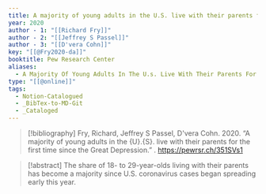 ```yaml
---
title: A majority of young adults in the U.S. live with their parents for the first time since the Great Depression
year: 2020
author - 1: "[[Richard Fry]]"
author - 2: "[[Jeffrey S Passel]]"
author - 3: "[[D'vera Cohn]]"
key: "[[@Fry2020-da]]"
booktitle: Pew Research Center
aliases:
  - A Majority Of Young Adults In The U.s. Live With Their Parents For The First Time Since The Great Depression
type: "[[@online]]"
tags:
  - Notion-Catalogued
  - _BibTex-to-MD-Git
  - _Cataloged
---
```


> [!bibliography]
> Fry, Richard, Jeffrey S Passel, D'vera Cohn. 2020. “A majority of young adults in the {U}.{S}. live with their parents for the first time since the Great Depression.” . https://pewrsr.ch/351SVs1

> [!abstract]
> The share of 18- to 29-year-olds living with their parents has become a majority since U.S. coronavirus cases began spreading early this year.